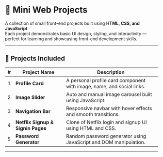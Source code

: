 # 🌟 Mini Web Projects

A collection of small front-end projects built using **HTML, CSS, and JavaScript**.  
Each project demonstrates basic UI design, styling, and interactivity — perfect for learning and showcasing front-end development skills.

---

## 🧱 Projects Included

| # | Project Name | Description |
|---|---------------|-------------|
| 1 | **Profile Card** | A personal profile card component with image, name, and social links. |
| 2 | **Image Slider** | Auto and manual image carousel built using JavaScript. |
| 3 | **Navigation Bar** | Responsive navbar with hover effects and smooth transitions. |
| 4 | **Netflix Signup & Signin Pages** | Clone of Netflix login and signup UI using HTML and CSS. |
| 5 | **Password Generator** | Random password generator using JavaScript and DOM manipulation. |

---
